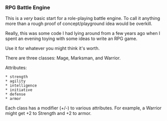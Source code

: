### RPG Battle Engine

This is a *very* basic start for a role-playing battle engine.  To call it anything more than a rough proof of concept/playground idea would be overkill.

Really, this was some code I had lying around from a few years ago when I spent an evening toying with some ideas to write an RPG game.

Use it for whatever you might think it's worth.

There are three classes: Mage, Marksman, and Warrior.   

Attributes:

    * strength
	* agility
	* intelligence
	* initiative
	* defense
	* armor
	
	
Each class has a modifier (+/-) to various attributes. For example, a Warrior might get +2 to Strength and +2 to armor.

